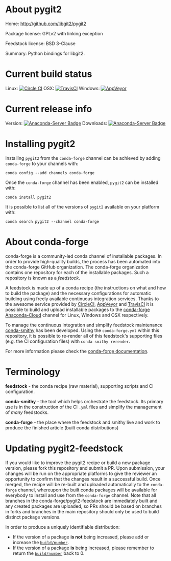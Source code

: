 About pygit2
============

Home: http://github.com/libgit2/pygit2

Package license: GPLv2 with linking exception

Feedstock license: BSD 3-Clause

Summary: Python bindings for libgit2.



Current build status
====================

Linux: [![Circle CI](https://circleci.com/gh/conda-forge/pygit2-feedstock.svg?style=shield)](https://circleci.com/gh/conda-forge/pygit2-feedstock)
OSX: [![TravisCI](https://travis-ci.org/conda-forge/pygit2-feedstock.svg?branch=master)](https://travis-ci.org/conda-forge/pygit2-feedstock)
Windows: [![AppVeyor](https://ci.appveyor.com/api/projects/status/github/conda-forge/pygit2-feedstock?svg=True)](https://ci.appveyor.com/project/conda-forge/pygit2-feedstock/branch/master)

Current release info
====================
Version: [![Anaconda-Server Badge](https://anaconda.org/conda-forge/pygit2/badges/version.svg)](https://anaconda.org/conda-forge/pygit2)
Downloads: [![Anaconda-Server Badge](https://anaconda.org/conda-forge/pygit2/badges/downloads.svg)](https://anaconda.org/conda-forge/pygit2)

Installing pygit2
=================

Installing `pygit2` from the `conda-forge` channel can be achieved by adding `conda-forge` to your channels with:

```
conda config --add channels conda-forge
```

Once the `conda-forge` channel has been enabled, `pygit2` can be installed with:

```
conda install pygit2
```

It is possible to list all of the versions of `pygit2` available on your platform with:

```
conda search pygit2 --channel conda-forge
```


About conda-forge
=================

conda-forge is a community-led conda channel of installable packages.
In order to provide high-quality builds, the process has been automated into the
conda-forge GitHub organization. The conda-forge organization contains one repository
for each of the installable packages. Such a repository is known as a *feedstock*.

A feedstock is made up of a conda recipe (the instructions on what and how to build
the package) and the necessary configurations for automatic building using freely
available continuous integration services. Thanks to the awesome service provided by
[CircleCI](https://circleci.com/), [AppVeyor](http://www.appveyor.com/)
and [TravisCI](https://travis-ci.org/) it is possible to build and upload installable
packages to the [conda-forge](https://anaconda.org/conda-forge)
[Anaconda-Cloud](http://docs.anaconda.org/) channel for Linux, Windows and OSX respectively.

To manage the continuous integration and simplify feedstock maintenance
[conda-smithy](http://github.com/conda-forge/conda-smithy) has been developed.
Using the ``conda-forge.yml`` within this repository, it is possible to re-render all of
this feedstock's supporting files (e.g. the CI configuration files) with ``conda smithy rerender``.

For more information please check the [conda-forge documentation](https://conda-forge.org/docs/).

Terminology
===========

**feedstock** - the conda recipe (raw material), supporting scripts and CI configuration.

**conda-smithy** - the tool which helps orchestrate the feedstock.
                   Its primary use is in the construction of the CI ``.yml`` files
                   and simplify the management of *many* feedstocks.

**conda-forge** - the place where the feedstock and smithy live and work to
                  produce the finished article (built conda distributions)


Updating pygit2-feedstock
=========================

If you would like to improve the pygit2 recipe or build a new
package version, please fork this repository and submit a PR. Upon submission,
your changes will be run on the appropriate platforms to give the reviewer an
opportunity to confirm that the changes result in a successful build. Once
merged, the recipe will be re-built and uploaded automatically to the
`conda-forge` channel, whereupon the built conda packages will be available for
everybody to install and use from the `conda-forge` channel.
Note that all branches in the conda-forge/pygit2-feedstock are
immediately built and any created packages are uploaded, so PRs should be based
on branches in forks and branches in the main repository should only be used to
build distinct package versions.

In order to produce a uniquely identifiable distribution:
 * If the version of a package **is not** being increased, please add or increase
   the [``build/number``](http://conda.pydata.org/docs/building/meta-yaml.html#build-number-and-string).
 * If the version of a package **is** being increased, please remember to return
   the [``build/number``](http://conda.pydata.org/docs/building/meta-yaml.html#build-number-and-string)
   back to 0.